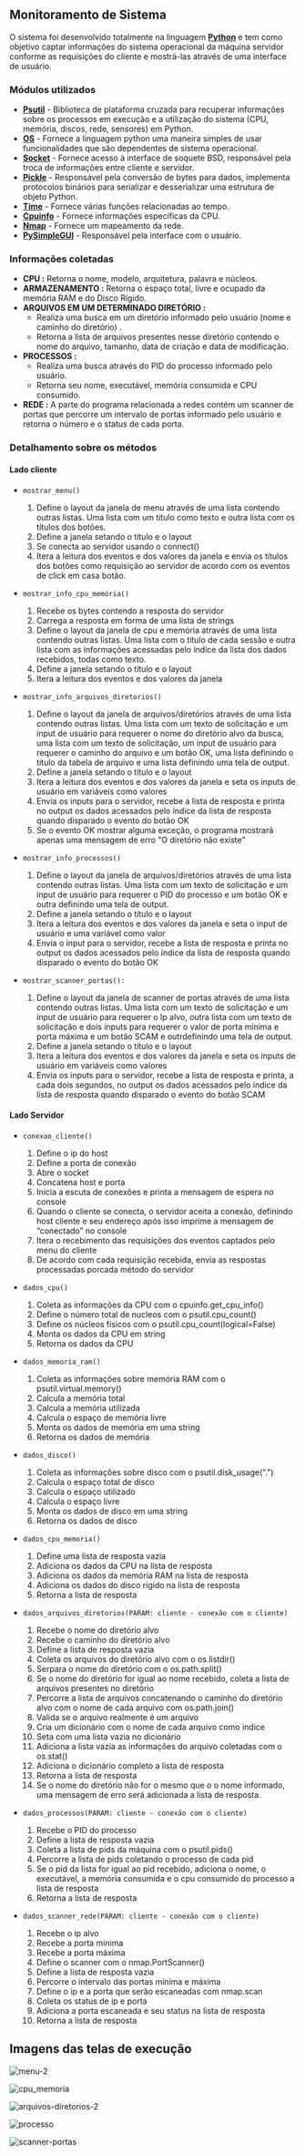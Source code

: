 ## Monitoramento de Sistema

  O sistema foi desenvolvido totalmente na linguagem [**Python**](https://docs.python.org/3/) e tem como objetivo captar informações do sistema operacional da máquina servidor conforme as requisições do cliente e mostrá-las através de uma interface de usuário. 

### Módulos utilizados

* [**Psutil**](https://psutil.readthedocs.io/en/latest/) - Biblioteca de plataforma cruzada para recuperar informações sobre os processos em execução e a utilização do sistema (CPU, memória, discos, rede, sensores) em Python.
* [**OS**](https://docs.python.org/pt-br/3/library/os.html) - Fornece a linguagem python uma maneira simples de usar funcionalidades que são dependentes de sistema operacional.
* [**Socket**](https://docs.python.org/3/library/socket.html) - Fornece acesso à interface de soquete BSD, responsável pela troca de informações entre cliente e servidor.
* [**Pickle**](https://docs.python.org/3/library/pickle.html) - Responsável pela conversão de bytes para dados, implementa protocolos binários para serializar e desserializar uma estrutura de objeto Python.
* [**Time**](https://docs.python.org/3/library/time.html) - Fornece várias funções relacionadas ao tempo.
* [**Cpuinfo**](https://github.com/workhorsy/py-cpuinfo) - Fornece informações específicas da CPU.
* [**Nmap**](https://pypi.org/project/python-nmap/) - Fornece um mapeamento da rede.
* [**PySimpleGUI**](https://pysimplegui.readthedocs.io/en/latest/) - Responsável pela interface com o usuário.

### **Informações coletadas**

* **CPU :** Retorna o nome, modelo, arquitetura, palavra e núcleos.  
* **ARMAZENAMENTO :** Retorna o espaço total, livre e ocupado da memória RAM e do Disco Rígido.  
* **ARQUIVOS EM UM DETERMINADO DIRETÓRIO :** 
  * Realiza uma busca em um diretório informado pelo usuário (nome e caminho do diretório) .
  * Retorna a lista de arquivos presentes nesse diretório contendo o nome do arquivo, tamanho, data de criação e data de modificação.
* **PROCESSOS :**
  * Realiza uma busca através do PID do processo informado pelo usuário.
  * Retorna seu nome, executável, memória consumida e CPU consumido.  
* **REDE :** A parte do programa relacionada a redes contém um scanner de portas que percorre um intervalo de portas informado pelo usuário e retorna o número e o status de cada porta.

### **Detalhamento sobre os métodos**

#### Lado cliente

* `mostrar_menu()`

  1. Define o layout da janela de menu através de uma lista contendo outras listas. Uma lista com um título como texto e outra lista com os títulos dos botões.
  2. Define a janela setando o título e o layout
  3. Se conecta ao servidor usando o connect()
  4. Itera a leitura dos eventos e dos valores da janela e envia os títulos dos botões como requisição ao servidor de acordo com os eventos de click em casa botão.
  
* `mostrar_info_cpu_memória()`

  1. Recebe os bytes contendo a resposta do servidor
  2. Carrega a resposta em forma de uma lista de strings
  3. Define o layout da janela de cpu e memória através de uma lista contendo outras listas. Uma lista com o título de cada sessão e outra lista com as informações acessadas pelo índice da lista dos dados recebidos, todas como texto.
  4. Define a janela setando o título e o layout
  5. Itera a leitura dos eventos e dos valores da janela

* `mostrar_info_arquivos_diretorios()`

  1. Define o layout da janela de arquivos/diretórios através de uma lista contendo outras listas. Uma lista com um texto de solicitação e um input de usuário para requerer o nome do diretório alvo da busca, uma lista com um texto de solicitação, um input de usuário para requerer o caminho do arquivo e um botão OK, uma lista definindo o titulo da tabela de arquivo e uma lista definindo uma tela de output.
  2. Define a janela setando o título e o layout
  3. Itera a leitura dos eventos e dos valores da janela e seta os inputs de usuário
  em variáveis como valores
  4. Envia os inputs para o servidor, recebe a lista de resposta e printa no output os dados acessados pelo índice da lista de resposta quando disparado o evento do
  botão OK
  5. Se o evento OK mostrar alguma exceção, o programa mostrará apenas uma mensagem de erro "O diretório não existe"
  
* `mostrar_info_processos()`

  1. Define o layout da janela de arquivos/diretórios através de uma lista contendo
  outras listas. Uma lista com um texto de solicitação e um input de usuário para
  requerer o PID do processo e um botão OK e outra definindo uma tela de
  output.
  2. Define a janela setando o título e o layout
  3. Itera a leitura dos eventos e dos valores da janela e seta o input de usuário e uma variável como valor
  4. Envia o input para o servidor, recebe a lista de resposta e printa no output os dados acessados pelo índice da lista de resposta quando disparado o evento do botão OK
  
* `mostrar_scanner_portas():`

  1. Define o layout da janela de scanner de portas através de uma lista contendo outras listas. Uma lista com um texto de solicitação e um input de usuário para requerer o Ip alvo, outra lista com um texto de solicitação e dois inputs para requerer o valor de porta mínima e porta máxima e um botão SCAM e outrdefinindo uma tela de output.
  2. Define a janela setando o título e o layout
  3. Itera a leitura dos eventos e dos valores da janela e seta os inputs de usuário
  em variáveis como valores
  4. Envia os inputs para o servidor, recebe a lista de resposta e printa, a cada dois segundos, no output os dados acessados pelo índice da lista de resposta quando   disparado o evento do botão SCAM
 
 #### Lado Servidor
 
 * `conexao_cliente()`
 
    1. Define o ip do host
    2. Define a porta de conexão
    3. Abre o socket
    4. Concatena host e porta
    5. Inicia a escuta de conexões e printa a mensagem de espera no console
    6. Quando o cliente se conecta, o servidor aceita a conexão, definindo host cliente e seu endereço após isso imprime a mensagem de “conectado” no console
    7. Itera o recebimento das requisições dos eventos captados pelo menu do cliente
    8. De acordo com cada requisição recebida, envia as respostas processadas porcada método do servidor

* `dados_cpu()`

  1. Coleta as informações da CPU com o cpuinfo.get_cpu_info()
  2. Define o número total de nucleos com o psutil.cpu_count()
  3. Define os núcleos físicos com o psutil.cpu_count(logical=False)
  4. Monta os dados da CPU em string
  5. Retorna os dados da CPU  

* `dados_memoria_ram()`

  1. Coleta as informações sobre memória RAM com o psutil.virtual.memory()
  2. Calcula a memória total
  3. Calcula a memória utilizada
  4. Calcula o espaço de memória livre
  5. Monta os dados de memória em uma string
  6. Retorna os dados de memória

* `dados_disco()`

  1. Coleta as informações sobre disco com o psutil.disk_usage(“.”)
  2. Calcula o espaço total de disco
  3. Calcula o espaço utilizado
  4. Calcula o espaço livre
  5. Monta os dados de disco em uma string
  6. Retorna os dados de disco

* `dados_cpu_memoria()`

  1. Define uma lista de resposta vazia
  2. Adiciona os dados da CPU na lista de resposta
  3. Adiciona os dados da memória RAM na lista de resposta
  4. Adiciona os dados do disco rígido na lista de resposta
  5. Retorna a lista de resposta

* `dados_arquivos_diretorios(PARAM: cliente - conexão com o cliente)`

  1. Recebe o nome do diretório alvo
  2. Recebe o caminho do diretório alvo
  3. Define a lista de resposta vazia
  4. Coleta os arquivos do diretório alvo com o os.listdir()
  5. Serpara o nome do diretório com o os.path.split() 
  6. Se o nome do diretório for igual ao nome recebido, coleta a lista de arquivos presentes no diretório
  7. Percorre a lista de arquivos concatenando o caminho do diretório alvo com o nome de cada arquivo com os.path.join()
  8. Valida se o arquivo realmente é um arquivo
  9. Cria um dicionário com o nome de cada arquivo como indice
  10. Seta com uma lista vazia no dicionário
  11. Adiciona a lista vazia as informações do arquivo coletadas com o os.stat() 
  12. Adiciona o dicionário completo a lista de resposta
  13. Retorna a lista de resposta
  14. Se o nome do diretório não for o mesmo que o o nome informado, uma mensagem de erro será adicionada a lista de resposta.

* `dados_processos(PARAM: cliente - conexão com o cliente)`

  1. Recebe o PID do processo
  2. Define a lista de resposta vazia
  3. Coleta a lista de pids da máquina com o psutil.pids()
  4. Percorre a lista de pids coletando o processo de cada pid
  5. Se o pid da lista for igual ao pid recebido, adiciona o nome, o executável, a memória consumida e o cpu consumido do processo a lista de resposta
  6. Retorna a lista de resposta

* `dados_scanner_rede(PARAM: cliente - conexão com o cliente)`

  1. Recebe o ip alvo
  2. Recebe a porta mínima
  3. Recebe a porta máxima
  4. Define o scanner com o nmap.PortScanner()
  5. Define a lista de resposta vazia
  6. Percorre o intervalo das portas mínima e máxima
  7. Define o ip e a porta que serão escaneadas com nmap.scan
  8. Coleta os status de ip e porta
  9. Adiciona a porta escaneada e seu status na lista de resposta
  10. Retorna a lista de resposta


## Imagens das telas de execução

![menu-2](https://user-images.githubusercontent.com/62779108/114935860-10007f00-9e12-11eb-9763-1f0e792e97b1.png)

![cpu_memoria](https://user-images.githubusercontent.com/62779108/114598551-6a5ddc00-9c68-11eb-8e06-b3ad03f9430f.png)

![arquivos-diretorios-2](https://user-images.githubusercontent.com/62779108/114935808-0414bd00-9e12-11eb-8223-58c0280952c2.png)

![processo](https://user-images.githubusercontent.com/62779108/114598613-79dd2500-9c68-11eb-96ab-8bd02edb8c3b.png)

![scanner-portas](https://user-images.githubusercontent.com/62779108/114598632-7ea1d900-9c68-11eb-8856-a6bc2c591689.png)
